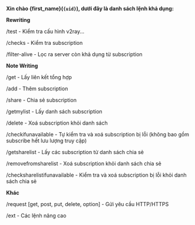 __Xin chào **{first_name}**(`{uid}`), dưới đây là danh sách lệnh khả dụng:__

**Rewriting**

/test - Kiểm tra cấu hình v2ray...

/checks - Kiểm tra subscription

/filter-alive - Lọc ra server còn khả dụng từ subscription

**Note Writing**
    
/get - Lấy liên kết tổng hợp

/add - Thêm subscription

/share - Chia sẻ subscription

/getmylist - Lấy danh sách subscription

/delete - Xoá subscription khỏi danh sách

/checkifunavailable - Tự kiểm tra và xoá subscription bị lỗi (không bao gồm subscribe hết lưu lượng truy cập)

/getsharelist - Lấy các subscription từ danh sách chia sẻ

/removefromsharelist - Xoá subscription khỏi danh sách chia sẻ 

/checksharelistifunavailable - Kiểm tra và xoá subscription bị lỗi khỏi danh sách chia sẻ

**Khác**

/request [get, post, put, delete, option] - Gửi yêu cầu HTTP/HTTPS

/ext - Các lệnh nâng cao